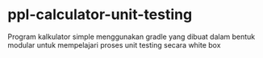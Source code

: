 # ppl-calculator-unit-testing
Program kalkulator simple menggunakan gradle yang dibuat dalam bentuk modular untuk mempelajari proses unit testing secara white box
